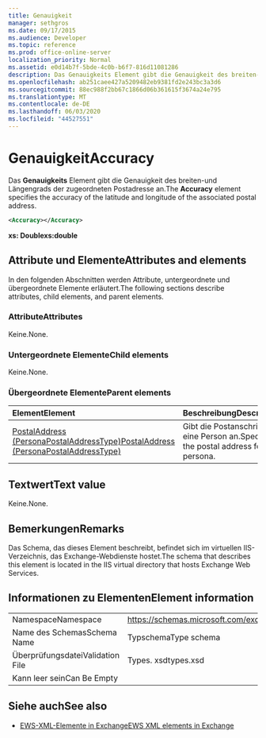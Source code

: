 ```yaml
---
title: Genauigkeit
manager: sethgros
ms.date: 09/17/2015
ms.audience: Developer
ms.topic: reference
ms.prod: office-online-server
localization_priority: Normal
ms.assetid: e0d14b7f-5bde-4c0b-b6f7-816d11081286
description: Das Genauigkeits Element gibt die Genauigkeit des breiten-und Längengrads der zugeordneten Postadresse an.
ms.openlocfilehash: ab251caee427a5209482eb9381fd2e243bc3a3d6
ms.sourcegitcommit: 88ec988f2bb67c1866d06b361615f3674a24e795
ms.translationtype: MT
ms.contentlocale: de-DE
ms.lasthandoff: 06/03/2020
ms.locfileid: "44527551"
---
```

# <a name="accuracy"></a><span data-ttu-id="9e20a-103">Genauigkeit</span><span class="sxs-lookup"><span data-stu-id="9e20a-103">Accuracy</span></span>

<span data-ttu-id="9e20a-104">Das **Genauigkeits** Element gibt die Genauigkeit des breiten-und Längengrads der zugeordneten Postadresse an.</span><span class="sxs-lookup"><span data-stu-id="9e20a-104">The **Accuracy** element specifies the accuracy of the latitude and longitude of the associated postal address.</span></span> 
  
```XML
<Accuracy></Accuracy>
```

 <span data-ttu-id="9e20a-105">**xs: Double**</span><span class="sxs-lookup"><span data-stu-id="9e20a-105">**xs:double**</span></span>
## <a name="attributes-and-elements"></a><span data-ttu-id="9e20a-106">Attribute und Elemente</span><span class="sxs-lookup"><span data-stu-id="9e20a-106">Attributes and elements</span></span>

<span data-ttu-id="9e20a-107">In den folgenden Abschnitten werden Attribute, untergeordnete und übergeordnete Elemente erläutert.</span><span class="sxs-lookup"><span data-stu-id="9e20a-107">The following sections describe attributes, child elements, and parent elements.</span></span>
  
### <a name="attributes"></a><span data-ttu-id="9e20a-108">Attribute</span><span class="sxs-lookup"><span data-stu-id="9e20a-108">Attributes</span></span>

<span data-ttu-id="9e20a-109">Keine.</span><span class="sxs-lookup"><span data-stu-id="9e20a-109">None.</span></span>
  
### <a name="child-elements"></a><span data-ttu-id="9e20a-110">Untergeordnete Elemente</span><span class="sxs-lookup"><span data-stu-id="9e20a-110">Child elements</span></span>

<span data-ttu-id="9e20a-111">Keine.</span><span class="sxs-lookup"><span data-stu-id="9e20a-111">None.</span></span>
  
### <a name="parent-elements"></a><span data-ttu-id="9e20a-112">Übergeordnete Elemente</span><span class="sxs-lookup"><span data-stu-id="9e20a-112">Parent elements</span></span>

|<span data-ttu-id="9e20a-113">**Element**</span><span class="sxs-lookup"><span data-stu-id="9e20a-113">**Element**</span></span>|<span data-ttu-id="9e20a-114">**Beschreibung**</span><span class="sxs-lookup"><span data-stu-id="9e20a-114">**Description**</span></span>|
|:-----|:-----|
|[<span data-ttu-id="9e20a-115">PostalAddress (PersonaPostalAddressType)</span><span class="sxs-lookup"><span data-stu-id="9e20a-115">PostalAddress (PersonaPostalAddressType)</span></span>](postaladdress-personapostaladdresstype.md) <br/> |<span data-ttu-id="9e20a-116">Gibt die Postanschrift für eine Person an.</span><span class="sxs-lookup"><span data-stu-id="9e20a-116">Specifies the postal address for a persona.</span></span>  <br/> |
   
## <a name="text-value"></a><span data-ttu-id="9e20a-117">Textwert</span><span class="sxs-lookup"><span data-stu-id="9e20a-117">Text value</span></span>

<span data-ttu-id="9e20a-118">Keine.</span><span class="sxs-lookup"><span data-stu-id="9e20a-118">None.</span></span>
  
## <a name="remarks"></a><span data-ttu-id="9e20a-119">Bemerkungen</span><span class="sxs-lookup"><span data-stu-id="9e20a-119">Remarks</span></span>

<span data-ttu-id="9e20a-120">Das Schema, das dieses Element beschreibt, befindet sich im virtuellen IIS-Verzeichnis, das Exchange-Webdienste hostet.</span><span class="sxs-lookup"><span data-stu-id="9e20a-120">The schema that describes this element is located in the IIS virtual directory that hosts Exchange Web Services.</span></span>
  
## <a name="element-information"></a><span data-ttu-id="9e20a-121">Informationen zu Elementen</span><span class="sxs-lookup"><span data-stu-id="9e20a-121">Element information</span></span>

|||
|:-----|:-----|
|<span data-ttu-id="9e20a-122">Namespace</span><span class="sxs-lookup"><span data-stu-id="9e20a-122">Namespace</span></span>  <br/> |https://schemas.microsoft.com/exchange/services/2006/types  <br/> |
|<span data-ttu-id="9e20a-123">Name des Schemas</span><span class="sxs-lookup"><span data-stu-id="9e20a-123">Schema Name</span></span>  <br/> |<span data-ttu-id="9e20a-124">Typschema</span><span class="sxs-lookup"><span data-stu-id="9e20a-124">Type schema</span></span>  <br/> |
|<span data-ttu-id="9e20a-125">Überprüfungsdatei</span><span class="sxs-lookup"><span data-stu-id="9e20a-125">Validation File</span></span>  <br/> |<span data-ttu-id="9e20a-126">Types. xsd</span><span class="sxs-lookup"><span data-stu-id="9e20a-126">types.xsd</span></span>  <br/> |
|<span data-ttu-id="9e20a-127">Kann leer sein</span><span class="sxs-lookup"><span data-stu-id="9e20a-127">Can Be Empty</span></span>  <br/> ||
   
## <a name="see-also"></a><span data-ttu-id="9e20a-128">Siehe auch</span><span class="sxs-lookup"><span data-stu-id="9e20a-128">See also</span></span>

- [<span data-ttu-id="9e20a-129">EWS-XML-Elemente in Exchange</span><span class="sxs-lookup"><span data-stu-id="9e20a-129">EWS XML elements in Exchange</span></span>](ews-xml-elements-in-exchange.md)

